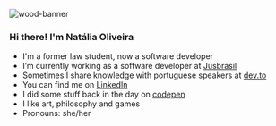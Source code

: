 ![wood-banner](https://user-images.githubusercontent.com/24434214/181908881-7c3d5d0d-cfd6-49f0-96de-d24a6a628af9.jpg)
### Hi there! I'm Natália Oliveira
- I'm a former law student, now a software developer
- I’m currently working as a software developer at [Jusbrasil](https://www.linkedin.com/company/jusbrasil/)
- Sometimes I share knowledge with portuguese speakers at [dev.to](https://dev.to/nfo94)
- You can find me on [LinkedIn](https://www.linkedin.com/in/nataliaferreiraoliveira/)
- I did some stuff back in the day on [codepen](https://codepen.io/nfo94)
- I like art, philosophy and games
- Pronouns: she/her
